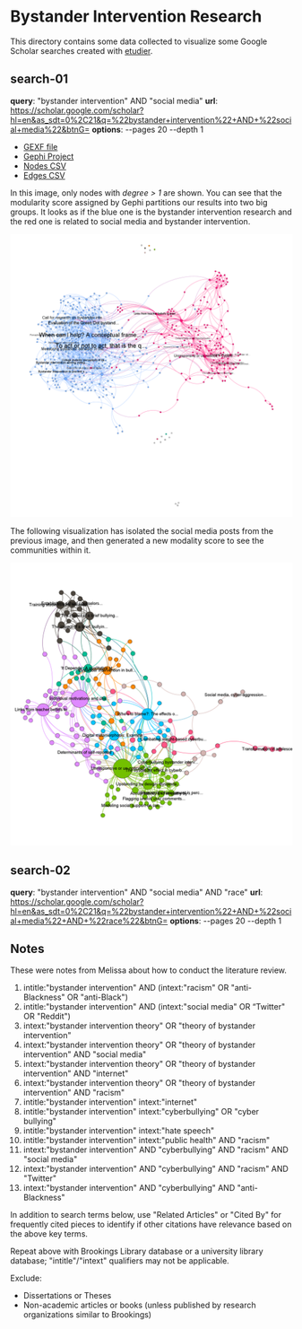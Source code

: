 # Bystander Intervention Research

This directory contains some data collected to visualize some Google Scholar searches created with [etudier](https://github.com/edsu/etudier).

## search-01

**query**: "bystander intervention" AND "social media"
**url**: https://scholar.google.com/scholar?hl=en&as_sdt=0%2C21&q=%22bystander+intervention%22+AND+%22social+media%22&btnG=
**options**: --pages 20 --depth 1

* [GEXF file](search-01.gexf)
* [Gephi Project](search-01.gephi)
* [Nodes CSV](search-01-nodes.csv)
* [Edges CSV](search-02-edges.csv)

In this image, only nodes with *degree > 1* are shown. You can see that the modularity score assigned by Gephi partitions our results into two big groups. It looks as if the blue one is the bystander intervention research and the red one is related to social media and bystander intervention. 

<a href="https://raw.githubusercontent.com/edsu/bystander-action/main/research/search-01-all.png"><img width="700" src="search-01-all.png"></a>

The following visualization has isolated the social media posts from the previous image, and then generated a new modality score to see the communities within it.

<a href="https://raw.githubusercontent.com/edsu/bystander-action/main/research/search-01-social.png"><img width="700" src="search-01-social.png"></a>

## search-02

**query**: "bystander intervention" AND "social media" AND "race"
**url**: https://scholar.google.com/scholar?hl=en&as_sdt=0%2C21&q=%22bystander+intervention%22+AND+%22social+media%22+AND+%22race%22&btnG=
**options**: --pages 20 --depth 1

## Notes

These were notes from Melissa about how to conduct the literature review.

1. intitle:"bystander intervention" AND (intext:"racism" OR "anti-Blackness" OR "anti-Black")
2. intitle:"bystander intervention" AND (intext:"social media" OR “Twitter" OR "Reddit")
3. intext:"bystander intervention theory" OR "theory of bystander intervention"
4. intext:"bystander intervention theory" OR "theory of bystander intervention" AND "social media"
5. intext:"bystander intervention theory" OR "theory of bystander intervention" AND "internet"
6. intext:"bystander intervention theory" OR "theory of bystander intervention" AND "racism"
7. intitle:"bystander intervention" intext:"internet"
8. intitle:"bystander intervention" intext:"cyberbullying" OR "cyber bullying"
9. intitle:"bystander intervention" intext:"hate speech"
10. intitle:"bystander intervention" intext:"public health" AND "racism"
11. intext:"bystander intervention" AND "cyberbullying" AND "racism" AND "social media"
12. intext:"bystander intervention" AND "cyberbullying" AND "racism" AND "Twitter"
13. intext:"bystander intervention" AND "cyberbullying" AND "anti-Blackness"

In addition to search terms below, use "Related Articles" or "Cited By" for frequently cited pieces to identify if other citations have relevance based on the above key terms.

Repeat above with Brookings Library database or a university library database; "intitle"/"intext" qualifiers may not be applicable.

Exclude:
- Dissertations or Theses
- Non-academic articles or books (unless published by research organizations similar to Brookings)
